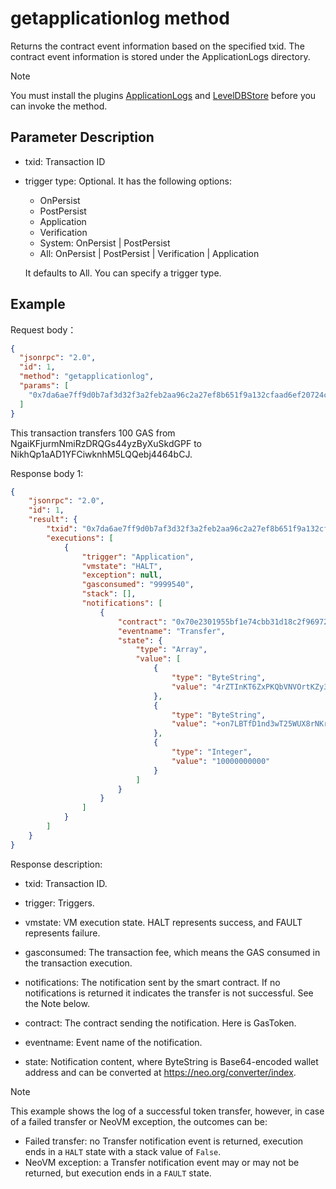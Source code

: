 # getapplicationlog method

Returns the contract event information based on the specified txid. The contract event information is stored under the ApplicationLogs directory.

> [!Note]
>
> You must install the plugins [ApplicationLogs](https://github.com/neo-project/neo-modules/releases) and [LevelDBStore](https://github.com/neo-project/neo-modules/releases) before you can invoke the method.

## Parameter Description

- txid: Transaction ID

- trigger type:  Optional. It has the following options:

  - OnPersist
  - PostPersist
  - Application
  - Verification
  - System: OnPersist | PostPersist
  - All: OnPersist | PostPersist | Verification | Application

  It defaults to All. You can specify a trigger type.

## Example

Request body：

```json
{
  "jsonrpc": "2.0",
  "id": 1,
  "method": "getapplicationlog",
  "params": [
    "0x7da6ae7ff9d0b7af3d32f3a2feb2aa96c2a27ef8b651f9a132cfaad6ef20724c"
  ]
}
```

This transaction transfers 100 GAS from NgaiKFjurmNmiRzDRQGs44yzByXuSkdGPF to NikhQp1aAD1YFCiwknhM5LQQebj4464bCJ.

Response body 1:

```json
{
    "jsonrpc": "2.0",
    "id": 1,
    "result": {
        "txid": "0x7da6ae7ff9d0b7af3d32f3a2feb2aa96c2a27ef8b651f9a132cfaad6ef20724c",
        "executions": [
            {
                "trigger": "Application",
                "vmstate": "HALT",
                "exception": null,
                "gasconsumed": "9999540",
                "stack": [],
                "notifications": [
                    {
                        "contract": "0x70e2301955bf1e74cbb31d18c2f96972abadb328",
                        "eventname": "Transfer",
                        "state": {
                            "type": "Array",
                            "value": [
                                {
                                    "type": "ByteString",
                                    "value": "4rZTInKT6ZxPKQbVNVOrtKZy34Y="
                                },
                                {
                                    "type": "ByteString",
                                    "value": "+on7LBTfD1nd3wT25WUX8rNKrus="
                                },
                                {
                                    "type": "Integer",
                                    "value": "10000000000"
                                }
                            ]
                        }
                    }
                ]
            }
        ]
    }
}
```

Response description:

- txid: Transaction ID.

- trigger: Triggers.

- vmstate: VM execution state. HALT represents success, and FAULT represents failure.
- gasconsumed: The transaction fee, which means the GAS consumed in the transaction execution. 
- notifications: The notification sent by the smart contract. If no notifications is returned it indicates the transfer is not successful. See the Note below.

- contract: The contract sending the notification. Here is GasToken.

- eventname: Event name of the notification.

- state: Notification content, where ByteString is Base64-encoded wallet address and can be converted at https://neo.org/converter/index.

> [!Note]
>
> This example shows the log of a successful token transfer, however, in case of a failed transfer or NeoVM exception, the outcomes can be:
>
> - Failed transfer: no Transfer notification event is returned, execution ends in a `HALT` state with a stack value of `False`.
> - NeoVM exception: a Transfer notification event may or may not be returned, but execution ends in a `FAULT` state.
